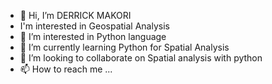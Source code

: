 - 👋 Hi, I’m DERRICK MAKORI
- I'm interested in Geospatial Analysis
- 👀 I’m interested in  Python language
- 🌱 I’m currently learning Python for Spatial Analysis
- 💞️ I’m looking to collaborate on Spatial analysis with python
- 📫 How to reach me ...

<!---
DERRIMAKO/DERRIMAKO is a ✨ special ✨ repository because its `README.md` (this file) appears on your GitHub profile.
You can click the Preview link to take a look at your changes.
--->
